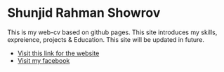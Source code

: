 # Shunjid Rahman Showrov

This is my web-cv based on github pages.
This site introduces my skills, expreience, projects & Education.
This site will be updated in future.

* [Visit this link for the website](https://showrov-swe.github.io)
* [Visit my facebook](https://facebook.com/showrov-swe)

